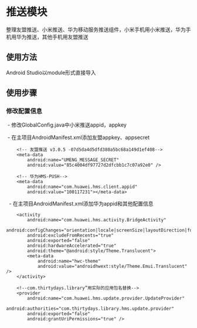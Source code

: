 # 推送模块
整理友盟推送、小米推送、华为移动服务推送组件，小米手机用小米推送，华为手机用华为推送，其他手机用友盟推送

## 使用方法
Android Studio以module形式直接导入

## 使用步骤

### 修改配置信息
  - 修改GlobalConfig.java中小米推送appid，appkey
  
  - 在主项目AndroidManifest.xml添加友盟appkey、appsecret
      <meta-data
            android:name="UMENG_APPKEY"
            android:value="59e89ee807fe6506df000a43" />
        <meta-data
            android:name="UMENG_CHANNEL"
            android:value="${UMENG_CHANNEL_VALUE}" />

        <!-- 友盟推送 v3.0.5 -07d5da4d5dfd380a5bc68a149d1ef408-->
        <meta-data
            android:name="UMENG_MESSAGE_SECRET"
            android:value="85c4004df97727d2dfcbb1c7c07a92e0" />

        <!-- 华为HMS-PUSH-->
        <meta-data
            android:name="com.huawei.hms.client.appid"
            android:value="100117231"></meta-data>
            
   - 在主项目AndroidManifest.xml添加华为appid和其他配置信息
      <meta-data
            android:name="com.huawei.hms.client.appid"
            android:value="100117231"></meta-data>

        <activity
            android:name="com.huawei.hms.activity.BridgeActivity"
            android:configChanges="orientation|locale|screenSize|layoutDirection|fontScale"
            android:excludeFromRecents="true"
            android:exported="false"
            android:hardwareAccelerated="true"
            android:theme="@android:style/Theme.Translucent">
            <meta-data
                android:name="hwc-theme"
                android:value="androidhwext:style/Theme.Emui.Translucent" />
        </activity>

        <!--com.thirtydays.library”用实际的应用包名替换-->
        <provider
            android:name="com.huawei.hms.update.provider.UpdateProvider"
            android:authorities="com.thirtydays.library.hms.update.provider"
            android:exported="false"
            android:grantUriPermissions="true" />

  
